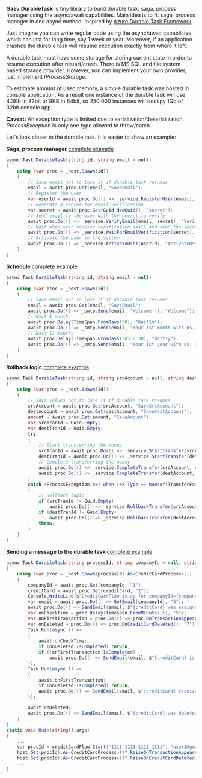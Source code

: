 **Gaev.DurableTask** is tiny library to build durable task, saga, process manager using the async/await capabilities. Main idea is to fit saga, process manager in one async method. Inspired by [Azure Durable Task Framework](https://github.com/Azure/durabletask). 

Just imagine you can write regular code using the async/await capabilities which can last for long time, say 1 week or year. Moreover, if an application crashes the durable task will resume execution exactly from where it left. 

A durable task must have some storage for storing current state in order to resume execution after restart/crash. There is MS SQL and file system based storage provider. However, you can implement your own provider, just implement *IProcessStorage*.

To estimate amount of used memory, a simple durable task was hosted in console application. As a result one instance of the durable task will use 4.3Kb in 32bit or 9KB in 64bit, so 250 000 instances will occupy 1Gb of 32bit console app.

**Caveat:** An exception type is limited due to serialization/deserialization. *ProcessException* is only one type allowed to throw/catch.

Let's look closer to the durable task. It is easier to show an example:

**Saga, process manager** [complete example](https://github.com/gaevoy/Gaev.DurableTask/blob/master/Gaev.DurableTask.Tests/Examples/UserRegistrationSaga.cs)
```csharp
async Task DurableTask(string id, string email = null)
{
	using (var proc = _host.Spawn(id))
	{
		// Save email not to lose it if durable task resumes
		email = await proc.Get(email, "SaveEmail");
		// Register the user
		var userId = await proc.Do(() => _service.RegisterUser(email), "RegisterUser");
		// Generate a secret for email verification
		var secret = await proc.Get(Guid.NewGuid(), "secret");
		// Send email to the user with the secret to verify
		await proc.Do(() => _service.VerifyEmail(email, secret), "VerifyEmail");
		// Wait when user receive verification email and send the secret here, it can take couple of days
		await proc.Do(() => _service.WaitForEmailVerification(secret), "WaitForEmailVerification");
		// Activate the user in the system
		await proc.Do(() => _service.ActivateUser(userId), "ActivateUser");
	}
}
```

**Schedule** [complete example](https://github.com/gaevoy/Gaev.DurableTask/blob/master/Gaev.DurableTask.Tests/Examples/Schedule.cs)
```csharp
async Task DurableTask(string id, string email = null)
{
	using (var proc = _host.Spawn(id))
	{
		// Save email not to lose it if durable task resumes
		email = await proc.Get(email, "SaveEmail");
		await proc.Do(() => _smtp.Send(email, "Welcome!"), "Welcome");
		// Wait 1 month
		await proc.Delay(TimeSpan.FromDays(30), "Wait1m");
		await proc.Do(() => _smtp.Send(email, "Your 1st month with us. Congrats!"), "CongratsMonth");
		// Wait 11 months
		await proc.Delay(TimeSpan.FromDays(365 - 30), "Wait1y");
		await proc.Do(() => _smtp.Send(email, "Your 1st year with us. Congrats!"), "CongratsYear");
	}
}
```
**Rollback logic** [complete example](https://github.com/gaevoy/Gaev.DurableTask/blob/master/Gaev.DurableTask.Tests/Examples/MoneyTransferSaga.cs)
```csharp
async Task DurableTask(string id, string srcAccount = null, string destAccount = null, decimal amount = 0)
{
	using (var proc = _host.Spawn(id))
	{
		// Save values not to lose it if durable task resumes
		srcAccount = await proc.Get(srcAccount, "SaveSrcAccount");
		destAccount = await proc.Get(destAccount, "SaveDestAccount");
		amount = await proc.Get(amount, "SaveAmount");
		var srcTranId = Guid.Empty;
		var destTranId = Guid.Empty;
		try
		{
			// Start transferring the money
			srcTranId = await proc.Do(() => _service.StartTransfer(srcAccount, -amount), "StartTransfer1");
			destTranId = await proc.Do(() => _service.StartTransfer(destAccount, +amount), "StartTransfer2");
			// Complete transferring the money
			await proc.Do(() => _service.CompleteTransfer(srcAccount, srcTranId), "CompleteTransfer1");
			await proc.Do(() => _service.CompleteTransfer(destAccount, destTranId), "CompleteTransfer2");
		}
		catch (ProcessException ex) when (ex.Type == nameof(TransferFailedException))
		{
			// Rollback logic
			if (srcTranId != Guid.Empty)
				await proc.Do(() => _service.RollbackTransfer(srcAccount, srcTranId), "RollbackTransfer1");
			if (destTranId != Guid.Empty)
				await proc.Do(() => _service.RollbackTransfer(destAccount, destTranId), "RollbackTransfer2");
			throw;
		}
	}
}
```
**Sending a message to the durable task** [complete example](https://github.com/gaevoy/Gaev.DurableTask/tree/master/Gaev.DurableTask.ConsolePlayground)
```csharp
async Task DurableTask(string processId, string companyId = null, string creditCard = null)
{
	using (var proc = _host.Spawn(processId).As<CreditCardProcess>())
	{
		companyId = await proc.Get(companyId, "1");
		creditCard = await proc.Get(creditCard, "2");
		Console.WriteLine($"CreditCardFlow is up for companyId={companyId} creditCard={creditCard}");
		var email = await proc.Do(() => GetEmail(companyId), "3");
		await proc.Do(() => SendEmail(email, $"{creditCard} was assigned to you"), "4");
		var onCheckTime = proc.Delay(TimeSpan.FromMinutes(5), "5");
		var onFirstTransaction = proc.Do(() => proc.OnTransactionAppeared(), "6");
		var onDeleted = proc.Do(() => proc.OnCreditCardDeleted(), "7");
		Task.Run(async () =>
		{
			await onCheckTime;
			if (onDeleted.IsCompleted) return;
			if (!onFirstTransaction.IsCompleted)
				await proc.Do(() => SendEmail(email, $"{creditCard} is inactive long time"), "8");
		});
		Task.Run(async () =>
		{
			await onFirstTransaction;
			if (onDeleted.IsCompleted) return;
			await proc.Do(() => SendEmail(email, $"{creditCard} received 1st transaction"), "9");
		});

		await onDeleted;
		await proc.Do(() => SendEmail(email, $"{creditCard} was deleted"), "10");
	}
}
static void Main(string[] args)
{
	...
	var procId = creditCardFlow.Start("1111-1111-1111-1111", "user1@gmail.com");
	host.Get(procId).As<CreditCardProcess>()?.RaiseOnTransactionAppeared();
	host.Get(procId).As<CreditCardProcess>()?.RaiseOnCreditCardDeleted();
	...
}
```
